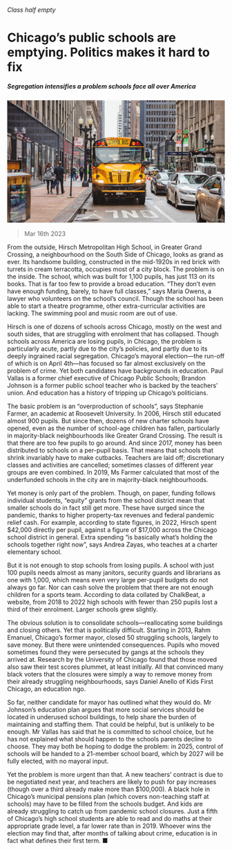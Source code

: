 ###### Class half empty

# Chicago’s public schools are emptying. Politics makes it hard to fix 

##### Segregation intensifies a problem schools face all over America 

![image](images/20230318_USP004.jpg) 

> Mar 16th 2023 

From the outside, Hirsch Metropolitan High School, in Greater Grand Crossing, a neighbourhood on the South Side of Chicago, looks as grand as ever. Its handsome building, constructed in the mid-1920s in red brick with turrets in cream terracotta, occupies most of a city block. The problem is on the inside. The school, which was built for 1,100 pupils, has just 113 on its books. That is far too few to provide a broad education. “They don’t even have enough funding, barely, to have full classes,” says Maria Owens, a lawyer who volunteers on the school’s council. Though the school has been able to start a theatre programme, other extra-curricular activities are lacking. The swimming pool and music room are out of use.

Hirsch is one of dozens of schools across Chicago, mostly on the west and south sides, that are struggling with enrolment that has collapsed. Though schools across America are losing pupils, in Chicago, the problem is particularly acute, partly due to the city’s policies, and partly due to its deeply ingrained racial segregation. Chicago’s mayoral election—the run-off of which is on April 4th—has focused so far almost exclusively on the problem of crime. Yet both candidates have backgrounds in education. Paul Vallas is a former chief executive of Chicago Public Schools; Brandon Johnson is a former public school teacher who is backed by the teachers’ union. And education has a history of tripping up Chicago’s politicians.

The basic problem is an “overproduction of schools”, says Stephanie Farmer, an academic at Roosevelt University. In 2006, Hirsch still educated almost 900 pupils. But since then, dozens of new charter schools have opened, even as the number of school-age children has fallen, particularly in majority-black neighbourhoods like Greater Grand Crossing. The result is that there are too few pupils to go around. And since 2017, money has been distributed to schools on a per-pupil basis. That means that schools that shrink invariably have to make cutbacks. Teachers are laid off; discretionary classes and activities are cancelled; sometimes classes of different year groups are even combined. In 2019, Ms Farmer calculated that most of the underfunded schools in the city are in majority-black neighbourhoods.

Yet money is only part of the problem. Though, on paper, funding follows individual students, “equity” grants from the school district mean that smaller schools do in fact still get more. These have surged since the pandemic, thanks to higher property-tax revenues and federal pandemic relief cash. For example, according to state figures, in 2022, Hirsch spent $42,000 directly per pupil, against a figure of $17,000 across the Chicago school district in general. Extra spending “is basically what’s holding the schools together right now”, says Andrea Zayas, who teaches at a charter elementary school. 

But it is not enough to stop schools from losing pupils. A school with just 100 pupils needs almost as many janitors, security guards and librarians as one with 1,000, which means even very large per-pupil budgets do not always go far. Nor can cash solve the problem that there are not enough children for a sports team. According to data collated by ChalkBeat, a website, from 2018 to 2022 high schools with fewer than 250 pupils lost a third of their enrolment. Larger schools grew slightly.

The obvious solution is to consolidate schools—reallocating some buildings and closing others. Yet that is politically difficult. Starting in 2013, Rahm Emanuel, Chicago’s former mayor, closed 50 struggling schools, largely to save money. But there were unintended consequences. Pupils who moved sometimes found they were persecuted by gangs at the schools they arrived at. Research by the University of Chicago found that those moved also saw their test scores plummet, at least initially. All that convinced many black voters that the closures were simply a way to remove money from their already struggling neighbourhoods, says Daniel Anello of Kids First Chicago, an education ngo.

So far, neither candidate for mayor has outlined what they would do. Mr Johnson’s education plan argues that more social services should be located in underused school buildings, to help share the burden of maintaining and staffing them. That could be helpful, but is unlikely to be enough. Mr Vallas has said that he is committed to school choice, but he has not explained what should happen to the schools parents decline to choose. They may both be hoping to dodge the problem: in 2025, control of schools will be handed to a 21-member school board, which by 2027 will be fully elected, with no mayoral input. 

Yet the problem is more urgent than that. A new teachers’ contract is due to be negotiated next year, and teachers are likely to push for pay increases (though over a third already make more than $100,000). A black hole in Chicago’s municipal pensions plan (which covers non-teaching staff at schools) may have to be filled from the schools budget. And kids are already struggling to catch up from pandemic school closures. Just a fifth of Chicago’s high school students are able to read and do maths at their appropriate grade level, a far lower rate than in 2019. Whoever wins the election may find that, after months of talking about crime, education is in fact what defines their first term. ■


